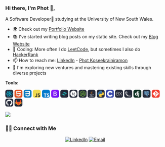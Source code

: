 ### Hi there, I'm Phot 👋,
A Software Developer🎯 studying at the University of New South Wales.

- 🌍 Check out my [Portfolio Website](https://photkosee.github.io/react-portfolio)
- 📚 I've started writing blog posts on my static site. Check out my [Blog Website](https://photkosee.github.io/hugo-blog/)
- 👾 Coding: More often I do [LeetCode](https://leetcode.com/peachkosee/), but sometimes I also do [HackerRank](https://www.hackerrank.com/kosee_phot?hr_r=1)
- 📫 How to reach me: [LinkedIn](https://www.linkedin.com/in/phot-kosee/) - [Phot Koseekrainiramon](https://www.linkedin.com/in/phot-kosee/)
- 🌱 I'm exploring new ventures and mastering existing skills through diverse projects

**Tools:**  
<div>
	<img width="25" src="https://github.com/tandpfun/skill-icons/blob/main/icons/React-Dark.svg" alt="React" title="React" />
	<img width="25" src="https://github.com/tandpfun/skill-icons/blob/main/icons/HTML.svg" alt="HTML" title="HTML"/>
	<img width="25" src="https://github.com/tandpfun/skill-icons/blob/main/icons/CSS.svg" alt="CSS" title="CSS"/>
	<img width="25" src="https://github.com/tandpfun/skill-icons/blob/main/icons/JavaScript.svg" alt="JavaScript" title="JavaScript"/>
	<img width="25" src="https://github.com/tandpfun/skill-icons/blob/main/icons/TypeScript.svg" alt="TypeScript" title="TypeScript"/>
	<img width="25" src="https://github.com/tandpfun/skill-icons/blob/main/icons/Bootstrap.svg" alt="Bootstrap" title="Bootstrap"/>
	<img width="25" src="https://github.com/tandpfun/skill-icons/blob/main/icons/TailwindCSS-Dark.svg" alt="TailwindCSS" title="TailwindCSS"/>
	<img width="25" src="https://github.com/tandpfun/skill-icons/blob/main/icons/NextJS-Dark.svg" alt="Next.js" title="Next.js"/>
	<img width="25" src="https://github.com/tandpfun/skill-icons/blob/main/icons/NodeJS-Dark.svg" alt="Node.js" title="Node.js"/>
	<img width="25" src="https://github.com/tandpfun/skill-icons/blob/main/icons/Java-Dark.svg" alt="Java" title="Java"/>
	<img width="25" src="https://github.com/tandpfun/skill-icons/blob/main/icons/Python-Dark.svg" alt="Python" title="Python"/>
	<img width="25" src="https://github.com/tandpfun/skill-icons/blob/main/icons/C.svg" alt="C" title="C"/>
	<img width="25" src="https://github.com/tandpfun/skill-icons/blob/main/icons/ExpressJS-Dark.svg" alt="Express" title="Express"/>
	<img width="25" src="https://github.com/tandpfun/skill-icons/blob/main/icons/Flask-Dark.svg" alt="Flask" title="Flask"/>
	<img width="25" src="https://github.com/tandpfun/skill-icons/blob/main/icons/Django.svg" alt="Django" title="Django"/>
	<img width="25" src="https://github.com/tandpfun/skill-icons/blob/main/icons/PostgreSQL-Dark.svg" alt="PostgreSQL" title="PostgreSQL"/>
	<img width="25" src="https://github.com/tandpfun/skill-icons/blob/main/icons/Git.svg" alt="Git" title="Git"/>
	<img width="25" src="https://github.com/tandpfun/skill-icons/blob/main/icons/Github-Dark.svg" alt="GitHub" title="GitHub"/>
	<img width="25" src="https://github.com/tandpfun/skill-icons/blob/main/icons/GitLab-Dark.svg" alt="GitLab" title="GitLab"/>
</div>

![](https://komarev.com/ghpvc/?username=photkosee)

### 🤝🏻 Connect with Me
<div align="center">
	<a href="https://www.linkedin.com/in/phot-kosee/"><img alt="LinkedIn" src="https://img.shields.io/badge/LinkedIn-Phot%20Koseekrainiramon-blue?style=flat-square&logo=linkedin"></a>
	<a href="mailto:kosee.phot@gmail.com"><img alt="Email" src="https://img.shields.io/badge/Email-kosee.phot@gmail.com-blue?style=flat-square&logo=gmail"></a>
</div>
